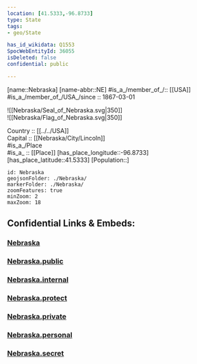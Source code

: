```yaml
---
location: [41.5333,-96.8733] 
type: State
tags:
- geo/State

has_id_wikidata: Q1553 
SpocWebEntityId: 36055
isDeleted: false
confidential: public

---
```

[name::Nebraska] 
[name-abbr::NE] 
#is_a_/member_of_/:: [[USA]]
#is_a_/member_of_/USA_/since :: 1867-03-01 


![[Nebraska/Seal_of_Nebraska.svg|350]]  
![[Nebraska/Flag_of_Nebraska.svg|350]]  

Country :: [[../../USA]]  
Capital :: [[Nebraska/City/Lincoln]]  
#is_a_/Place  
#is_a_ :: [[Place]] 
[has_place_longitude::-96.8733] 
[has_place_latitude::41.5333] 
[Population::] 



```leaflet
id: Nebraska
geojsonFolder: ./Nebraska/
markerFolder: ./Nebraska/
zoomFeatures: true 
minZoom: 2 
maxZoom: 18
```


## Confidential Links & Embeds: 

### [Nebraska](/_Standards/Earth/Continent/America~North/USA/USA~Central/Nebraska.md) 

### [Nebraska.public](/_public/Earth/Continent/America~North/USA/USA~Central/Nebraska.public.md) 

### [Nebraska.internal](/_internal/Earth/Continent/America~North/USA/USA~Central/Nebraska.internal.md) 

### [Nebraska.protect](/_protect/Earth/Continent/America~North/USA/USA~Central/Nebraska.protect.md) 

### [Nebraska.private](/_private/Earth/Continent/America~North/USA/USA~Central/Nebraska.private.md) 

### [Nebraska.personal](/_personal/Earth/Continent/America~North/USA/USA~Central/Nebraska.personal.md) 

### [Nebraska.secret](/_secret/Earth/Continent/America~North/USA/USA~Central/Nebraska.secret.md)

